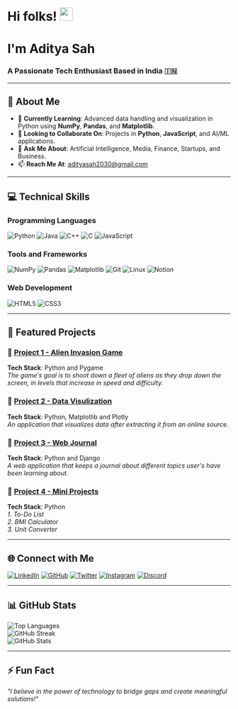 # Hi folks! <img src="https://media.giphy.com/media/hvRJCLFzcasrR4ia7z/giphy.gif" width="30px"/>
# I'm **Aditya Sah**
### A Passionate Tech Enthusiast Based in India 🇮🇳


---

## 🚀 About Me
- 🌱 **Currently Learning**: Advanced data handling and visualization in Python using **NumPy**, **Pandas**, and **Matplotlib**.  
- 👯 **Looking to Collaborate On**: Projects in **Python**, **JavaScript**, and AI/ML applications.  
- 💬 **Ask Me About**: Artificial Intelligence, Media, Finance, Startups, and Business.  
- 📫 **Reach Me At**: [adityasah2030@gmail.com](mailto:adityasah2030@gmail.com)  

---

## 💻 Technical Skills
### Programming Languages  
![Python](https://img.shields.io/badge/Python-3776AB?style=for-the-badge&logo=python&logoColor=white)  ![Java](https://img.shields.io/badge/Java-ED8B00?style=for-the-badge&logo=java&logoColor=white)  ![C++](https://img.shields.io/badge/C%2B%2B-00599C?style=for-the-badge&logo=cplusplus&logoColor=white)  ![C](https://img.shields.io/badge/C-A8B9CC?style=for-the-badge&logo=c&logoColor=black)  ![JavaScript](https://img.shields.io/badge/JavaScript-F7DF1E?style=for-the-badge&logo=javascript&logoColor=black)

### Tools and Frameworks  
![NumPy](https://img.shields.io/badge/NumPy-013243?style=for-the-badge&logo=numpy&logoColor=white)  ![Pandas](https://img.shields.io/badge/Pandas-150458?style=for-the-badge&logo=pandas&logoColor=white)  ![Matplotlib](https://img.shields.io/badge/Matplotlib-11557C?style=for-the-badge&logo=plotly&logoColor=white)  ![Git](https://img.shields.io/badge/Git-F05032?style=for-the-badge&logo=git&logoColor=white)  ![Linux](https://img.shields.io/badge/Linux-FCC624?style=for-the-badge&logo=linux&logoColor=black)  ![Notion](https://img.shields.io/badge/Notion-000000?style=for-the-badge&logo=notion&logoColor=white)  

### Web Development  
![HTML5](https://img.shields.io/badge/HTML5-E34F26?style=for-the-badge&logo=html5&logoColor=white)  ![CSS3](https://img.shields.io/badge/CSS3-1572B6?style=for-the-badge&logo=css3&logoColor=white)

---

## 🌟 Featured Projects
### 🔗 [Project 1 - Alien Invasion Game](https://github.com/AdityaSah2030/Alien-Invasion.git)  
**Tech Stack**: Python and Pygame  
*The game's goal is to shoot down a fleet of aliens as they drop down the screen, in levels that increase in speed and difficulty.*

### 🔗 [Project 2 - Data Visulization](https://github.com/AdityaSah2030/Data-Visualization.git)  
**Tech Stack**: Python, Matplotlib and Plotly  
*An application that visualizes data after extracting it from an online source.*

### 🔗 [Project 3 - Web Journal](https://github.com/AdityaSah2030/Web-Journal.git)  
**Tech Stack**: Python and Django  
*A web application that keeps a journal about different topics user's have been learning about.*

### 🔗 [Project 4 - Mini Projects](https://github.com/AdityaSah2030/Mini-Projects.git)
**Tech Stack**: Python  
*1. To-Do List*  
*2. BMI Calculator*  
*3. Unit Converter*  

---

## 🌐 Connect with Me
[![LinkedIn](https://img.shields.io/badge/LinkedIn-0A66C2?style=for-the-badge&logo=linkedin&logoColor=white)](https://www.linkedin.com/in/adityasah2030)  [![GitHub](https://img.shields.io/badge/GitHub-100000?style=for-the-badge&logo=github&logoColor=white)](https://www.github.com/AdityaSah2030)  [![Twitter](https://img.shields.io/badge/Twitter-1DA1F2?style=for-the-badge&logo=twitter&logoColor=white)](https://twitter.com/adityasah2030)  [![Instagram](https://img.shields.io/badge/Instagram-E4405F?style=for-the-badge&logo=instagram&logoColor=white)](http://www.instagram.com/adityasah2030)  [![Discord](https://img.shields.io/badge/Discord-5865F2?style=for-the-badge&logo=discord&logoColor=white)](https://discord.com/users/adityasah2030)

---

## 📊 GitHub Stats
![Top Languages](https://github-readme-stats.vercel.app/api/top-langs/?username=AdityaSah2030&layout=compact&theme=radical)  
![GitHub Streak](https://streak-stats.demolab.com?user=AdityaSah2030&theme=radical&hide_border=true&border_radius=8)  
![GitHub Stats](https://github-readme-stats.vercel.app/api?username=AdityaSah2030&show_icons=true&theme=radical)  

---

## ⚡ Fun Fact
*"I believe in the power of technology to bridge gaps and create meaningful solutions!"*
